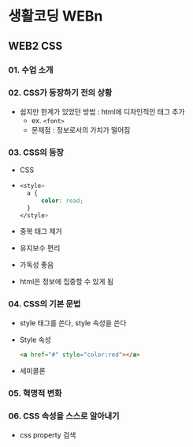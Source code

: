 # 생활코딩 WEBn

## WEB2 CSS

### 01. 수업 소개

### 02. CSS가 등장하기 전의 상황

- 쉽지만 한계가 있었던 방법 : html에 디자인적인 태그 추가
  - ex. `<font>`
  - 문제점 : 정보로서의 가치가 떨어짐

### 03. CSS의 등장

- CSS

- ```css
  <style>
    a {
        color: read;
    }
  </style>
  ```

- 중복 태그 제거

- 유지보수 편리

- 가독성 좋음

- html은 정보에 집중할 수 있게 됨

### 04. CSS의 기본 문법

- style 태그를 쓴다, style 속성을 쓴다

- Style 속성

  ```html
  <a href="#" style="color:red"></a>
  ```

- 세미콜론

### 05. 혁명적 변화

 ### 06. CSS 속성을 스스로 알아내기

- css property 검색

